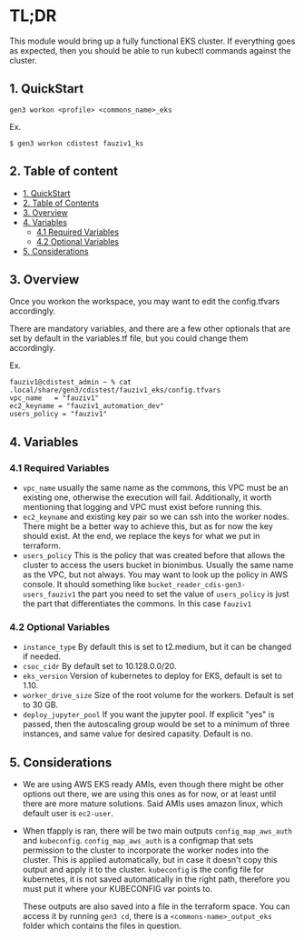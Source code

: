 # TL;DR

This module would bring up a fully functional EKS cluster. If everything goes as expected, then you should be able to run kubectl commands against the cluster.


## 1. QuickStart

```
gen3 workon <profile> <commons_name>_eks
```

Ex.
```
$ gen3 workon cdistest fauziv1_ks
```

## 2. Table of content

- [1. QuickStart](#1-quickstart)
- [2. Table of Contents](#2-table-of-contents)
- [3. Overview](#3-overview)
- [4. Variables](#4-variables)
  - [4.1 Required Variables](#41-required-variables)
  - [4.2 Optional Variables](#42-optional-variables)
- [5. Considerations](#5-considerations)



## 3. Overview

Once you workon the workspace, you may want to edit the config.tfvars accordingly.

There are mandatory variables, and there are a few other optionals that are set by default in the variables.tf file, but you could change them accordingly.

Ex.
```
fauziv1@cdistest_admin ~ % cat .local/share/gen3/cdistest/fauziv1_eks/config.tfvars
vpc_name   = "fauziv1"
ec2_keyname = "fauziv1_automation_dev"
users_policy = "fauziv1"
```

## 4. Variables

### 4.1 Required Variables

* `vpc_name` usually the same name as the commons, this VPC must be an existing one, otherwise the execution will fail. Additionally, it worth mentioning that logging and VPC must exist before running this.
* `ec2_keyname` and existing key pair so we can ssh into the worker nodes. There might be a better way to achieve this, but as for now the key should exist. At the end, we replace the keys for what we put in terraform.
* `users_policy` This is the policy that was created before that allows the cluster to access the users bucket in bionimbus. Usually the same name as the VPC, but not always.
   You may want to look up the policy in AWS console. It should something like `bucket_reader_cdis-gen3-users_fauziv1` the part you need to set the value of `users_policy` is just the part that differentiates the commons. In this case `fauziv1`

### 4.2 Optional Variables

* `instance_type` By default this is set to t2.medium, but it can be changed if needed.
* `csoc_cidr` By default set to 10.128.0.0/20.
* `eks_version` Version of kubernetes to deploy for EKS, default is set to 1.10.
* `worker_drive_size` Size of the root volume for the workers. Default is set to 30 GB.
* `deploy_jupyter_pool` If you want the jupyter pool. If explicit "yes" is passed, then the autoscaling group would be set to a minimum of three instances, and same value for desired capasity. Default is no.

## 5. Considerations

* We are using AWS EKS ready AMIs, even though there might be other options out there, we are using this ones as for now, or at least until there are more mature solutions.
  Said AMIs uses amazon linux, which default user is `ec2-user`.

* When tfapply is ran, there will be two main outputs `config_map_aws_auth` and `kubeconfig`.
  `config_map_aws_auth` is a configmap that sets permission to the cluster to incorporate the worker nodes into the cluster. This is applied automatically, but in case it doesn't copy this output and apply it to the cluster.
  `kubeconfig` is the config file for kubernetes, it is not saved automatically in the right path, therefore you must put it where your KUBECONFIG var points to.

   These outputs are also saved into a file in the terraform space. You can access it by running `gen3 cd`, there is a `<commons-name>_output_eks` folder which contains the files in question.

